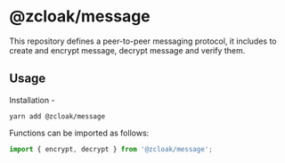 # @zcloak/message

This repository defines a peer-to-peer messaging protocol, it includes to create and encrypt message, decrypt message and verify them.

## Usage

Installation -

```
yarn add @zcloak/message
```

Functions can be imported as follows:

```js
import { encrypt, decrypt } from '@zcloak/message';
```
